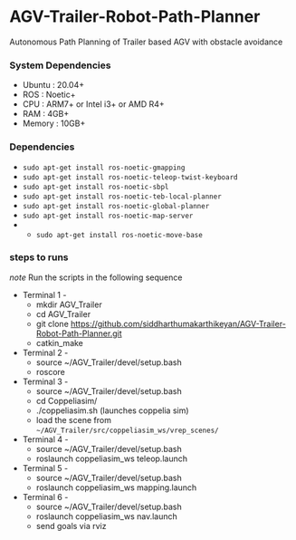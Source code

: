 # AGV-Trailer-Robot-Path-Planner
Autonomous Path Planning of Trailer based AGV with obstacle avoidance

### System Dependencies
- Ubuntu : 20.04+
- ROS : Noetic+
- CPU : ARM7+ or Intel i3+ or AMD R4+
- RAM : 4GB+
- Memory : 10GB+

### Dependencies

- ```sudo apt-get install ros-noetic-gmapping```
- ```sudo apt-get install ros-noetic-teleop-twist-keyboard```
- ```sudo apt-get install ros-noetic-sbpl```
- ```sudo apt-get install ros-noetic-teb-local-planner```
- ```sudo apt-get install ros-noetic-global-planner```
- ```sudo apt-get install ros-noetic-map-server```
- - ```sudo apt-get install ros-noetic-move-base```

### steps to runs 
*note* Run the scripts in the following sequence

- Terminal 1 -
    - mkdir AGV_Trailer
    - cd AGV_Trailer
    - git clone https://github.com/siddharthumakarthikeyan/AGV-Trailer-Robot-Path-Planner.git
    - catkin_make
- Terminal 2 -
    - source ~/AGV_Trailer/devel/setup.bash
    - roscore
- Terminal 3 -
    - source ~/AGV_Trailer/devel/setup.bash
    - cd Coppeliasim/
    - ./coppeliasim.sh (launches coppelia sim)
    - load the scene from `~/AGV_Trailer/src/coppeliasim_ws/vrep_scenes/`
- Terminal 4 -
    - source ~/AGV_Trailer/devel/setup.bash
    - roslaunch coppeliasim_ws teleop.launch
- Terminal 5 -
    - source ~/AGV_Trailer/devel/setup.bash
    - roslaunch coppeliasim_ws mapping.launch
- Terminal 6 -
    - source ~/AGV_Trailer/devel/setup.bash
    - roslaunch coppeliasim_ws nav.launch
    - send goals via rviz


